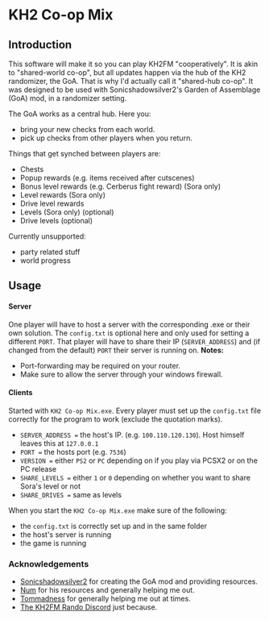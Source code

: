 # KH2 Co-op Mix

## Introduction
This software will make it so you can play KH2FM "cooperatively". It is akin to "shared-world co-op", but all updates happen via the hub of the KH2 randomizer, the GoA. That is why I'd actually call it "shared-hub co-op".
It was designed to be used with Sonicshadowsilver2's Garden of Assemblage (GoA) mod, in a randomizer setting.

The GoA works as a central hub. Here you:
- bring your new checks from each world.  
- pick up checks from other players when you return.  
  
Things that get synched between players are:
- Chests
- Popup rewards (e.g. items received after cutscenes)
- Bonus level rewards (e.g. Cerberus fight reward) (Sora only)
- Level rewards (Sora only)
- Drive level rewards
- Levels (Sora only) (optional)
- Drive levels (optional)  

Currently unsupported:
- party related stuff
- world progress

## Usage
#### Server
One player will have to host a server with the corresponding .exe or their own solution. The `config.txt` is optional here and only used for setting a different `PORT`.
That player will have to share their IP (`SERVER_ADDRESS`) and (if changed from the default) `PORT` their server is running on.
**Notes:** 
- Port-forwarding may be required on your router.
- Make sure to allow the server through your windows firewall.

#### Clients
Started with `KH2 Co-op Mix.exe`.
Every player must set up the `config.txt` file correctly for the program to work (exclude the quotation marks).
- `SERVER_ADDRESS =`
the host's IP. (e.g. `100.110.120.130`). Host himself leaves this at `127.0.0.1`
- `PORT =` the hosts port (e.g. `7536`)
- `VERSION =` either `PS2` or `PC` depending on if you play via PCSX2 or on the PC release
- `SHARE_LEVELS =` either `1` or `0` depending on whether you want to share Sora's level or not
- `SHARE_DRIVES =` same as levels

When you start the `KH2 Co-op Mix.exe` make sure of the following:
- the `config.txt` is correctly set up and in the same folder
- the host's server is running
- the game is running


### Acknowledgements
- [Sonicshadowsilver2](https://github.com/sonicshadowsilver2) for creating the GoA mod and providing resources.
- [Num](https://github.com/1234567890num) for his resources and generally helping me out.
- [Tommadness](https://github.com/tommadness) for generally helping me out at times.
- [The KH2FM Rando Discord](https://discord.gg/KwfqM6GYzd) just because.
